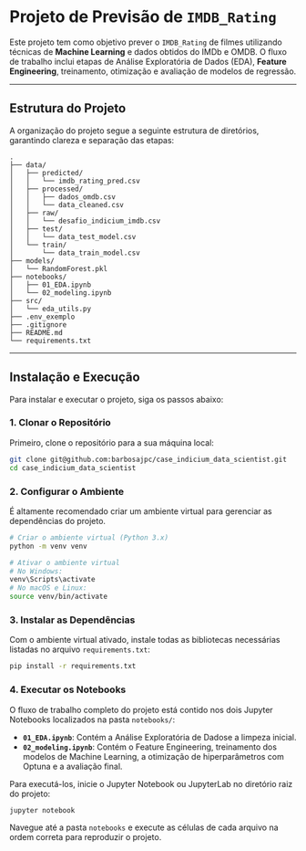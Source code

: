 # Projeto de Previsão de `IMDB_Rating`

Este projeto tem como objetivo prever o `IMDB_Rating` de filmes utilizando técnicas de **Machine Learning** e dados obtidos do IMDb e OMDB. O fluxo de trabalho inclui etapas de Análise Exploratória de Dados (EDA), **Feature Engineering**, treinamento, otimização e avaliação de modelos de regressão.

---

## Estrutura do Projeto

A organização do projeto segue a seguinte estrutura de diretórios, garantindo clareza e separação das etapas:

```
.
├── data/
│   ├── predicted/
│   │   └── imdb_rating_pred.csv
│   ├── processed/
│   │   ├── dados_omdb.csv
│   │   └── data_cleaned.csv
│   ├── raw/
│   │   └── desafio_indicium_imdb.csv
│   ├── test/
│   │   └── data_test_model.csv
│   └── train/
│       └── data_train_model.csv
├── models/
│   └── RandomForest.pkl
├── notebooks/
│   ├── 01_EDA.ipynb
│   └── 02_modeling.ipynb
├── src/
│   └── eda_utils.py
├── .env_exemplo
├── .gitignore
├── README.md
└── requirements.txt
```

---

## Instalação e Execução

Para instalar e executar o projeto, siga os passos abaixo:

### 1. Clonar o Repositório

Primeiro, clone o repositório para a sua máquina local:

```bash
git clone git@github.com:barbosajpc/case_indicium_data_scientist.git
cd case_indicium_data_scientist
```

### 2. Configurar o Ambiente

É altamente recomendado criar um ambiente virtual para gerenciar as dependências do projeto.

```bash
# Criar o ambiente virtual (Python 3.x)
python -m venv venv

# Ativar o ambiente virtual
# No Windows:
venv\Scripts\activate
# No macOS e Linux:
source venv/bin/activate
```

### 3. Instalar as Dependências

Com o ambiente virtual ativado, instale todas as bibliotecas necessárias listadas no arquivo `requirements.txt`:

```bash
pip install -r requirements.txt
```

### 4. Executar os Notebooks

O fluxo de trabalho completo do projeto está contido nos dois Jupyter Notebooks localizados na pasta `notebooks/`:

- **`01_EDA.ipynb`**: Contém a Análise Exploratória de Dadose  a limpeza inicial.
- **`02_modeling.ipynb`**: Contém o Feature Engineering, treinamento dos modelos de Machine Learning, a otimização de hiperparâmetros com Optuna e a avaliação final.

Para executá-los, inicie o Jupyter Notebook ou JupyterLab no diretório raiz do projeto:

```bash
jupyter notebook
```

Navegue até a pasta `notebooks` e execute as células de cada arquivo na ordem correta para reproduzir o projeto.
